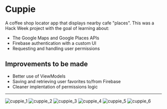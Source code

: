 

# Cuppie
A coffee shop locator app that displays nearby cafe "places". This was a Hack Week project with the goal of learning about:
* The Google Maps and Google Places APIs
* Firebase authentication with a custom UI
* Requesting and handling user permissions

## Improvements to be made
* Better use of ViewModels
* Saving and retrieving user favorites to/from Firebase
* Cleaner implentation of permissions logic

---

![cuppie_1](https://user-images.githubusercontent.com/6013282/122296122-0bb31980-cec8-11eb-942c-19daf6363287.jpg)
![cuppie_2](https://user-images.githubusercontent.com/6013282/122296127-0c4bb000-cec8-11eb-9e6e-f6c9192ed154.jpg)
![cuppie_3](https://user-images.githubusercontent.com/6013282/122296128-0c4bb000-cec8-11eb-81c1-6def1f05d3c1.jpg)
![cuppie_4](https://user-images.githubusercontent.com/6013282/122296129-0c4bb000-cec8-11eb-8e5b-792f906bef30.jpg)
![cuppie_5](https://user-images.githubusercontent.com/6013282/122296131-0ce44680-cec8-11eb-901b-8547d1dd988a.jpg)
![cuppie_6](https://user-images.githubusercontent.com/6013282/122296133-0ce44680-cec8-11eb-8075-c057b3f3efe0.jpg)
